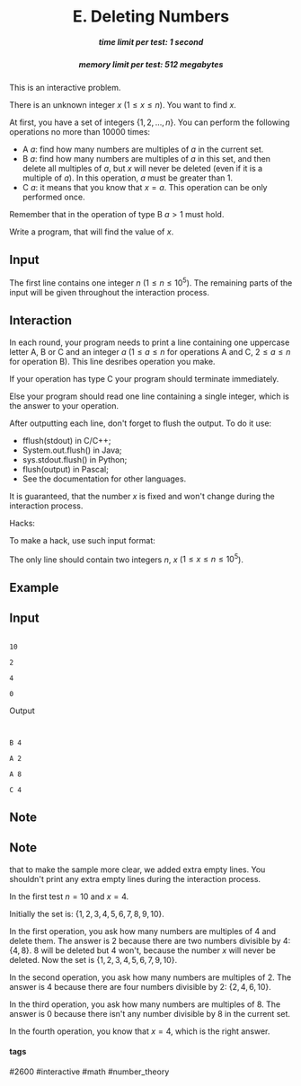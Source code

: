 <h1 style='text-align: center;'> E. Deleting Numbers</h1>

<h5 style='text-align: center;'>time limit per test: 1 second</h5>
<h5 style='text-align: center;'>memory limit per test: 512 megabytes</h5>

This is an interactive problem.

There is an unknown integer $x$ ($1\le x\le n$). You want to find $x$.

At first, you have a set of integers $\{1, 2, \ldots, n\}$. You can perform the following operations no more than $10000$ times:

* A $a$: find how many numbers are multiples of $a$ in the current set.
* B $a$: find how many numbers are multiples of $a$ in this set, and then delete all multiples of $a$, but $x$ will never be deleted (even if it is a multiple of $a$). In this operation, $a$ must be greater than $1$.
* C $a$: it means that you know that $x=a$. This operation can be only performed once.

Remember that in the operation of type B $a>1$ must hold.

Write a program, that will find the value of $x$.

## Input

The first line contains one integer $n$ ($1\le n\le 10^5$). The remaining parts of the input will be given throughout the interaction process.

## Interaction

In each round, your program needs to print a line containing one uppercase letter A, B or C and an integer $a$ ($1\le a\le n$ for operations A and C, $2\le a\le n$ for operation B). This line desribes operation you make.

If your operation has type C your program should terminate immediately.

Else your program should read one line containing a single integer, which is the answer to your operation.

After outputting each line, don't forget to flush the output. To do it use:

* fflush(stdout) in C/C++;
* System.out.flush() in Java;
* sys.stdout.flush() in Python;
* flush(output) in Pascal;
* See the documentation for other languages.

It is guaranteed, that the number $x$ is fixed and won't change during the interaction process.

Hacks:

To make a hack, use such input format:

The only line should contain two integers $n$, $x$ ($1 \leq x \leq n \leq 10^5$).

## Example

## Input


```

10

2

4

0
```
Output
```


B 4

A 2

A 8

C 4

```
## Note

## Note

 that to make the sample more clear, we added extra empty lines. You shouldn't print any extra empty lines during the interaction process.

In the first test $n=10$ and $x=4$.

Initially the set is: $\{1,2,3,4,5,6,7,8,9,10\}$.

In the first operation, you ask how many numbers are multiples of $4$ and delete them. The answer is $2$ because there are two numbers divisible by $4$: $\{4,8\}$. $8$ will be deleted but $4$ won't, because the number $x$ will never be deleted. Now the set is $\{1,2,3,4,5,6,7,9,10\}$.

In the second operation, you ask how many numbers are multiples of $2$. The answer is $4$ because there are four numbers divisible by $2$: $\{2,4,6,10\}$.

In the third operation, you ask how many numbers are multiples of $8$. The answer is $0$ because there isn't any number divisible by $8$ in the current set.

In the fourth operation, you know that $x=4$, which is the right answer.



#### tags 

#2600 #interactive #math #number_theory 